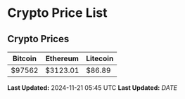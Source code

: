 # Crypto Price List

## Crypto Prices
| Bitcoin | Ethereum | Litecoin |
| ------- | -------- | -------- |
| $97562 | $3123.01 | $86.89 |
**Last Updated:** 2024-11-21 05:45 UTC
**Last Updated:** $DATE$
